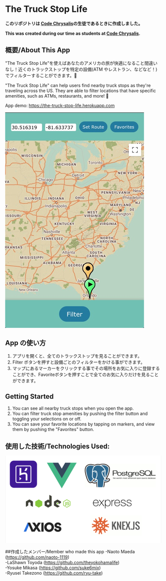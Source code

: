 # The Truck Stop Life

**このリポジトリは [Code Chrysalis](https://www.codechrysalis.io/)の生徒であるときに作成しました。**

**This was created during our time as students at [Code Chrysalis](https://www.codechrysalis.io/).**

## 概要/About This App

"The Truck Stop Life"を使えばあなたのアメリカの旅が快適になること間違いなし！近くのトラックストップを特定の設備(ATM やレストラン、などなど！)でフィルターすることができます。🚛

"The Truck Stop Life" can help users find nearby truck stops as they're traveling across the US. They are able to filter locations that have specific amenities, such as ATMs, restaurants, and more! 🚚

App demo: https://the-truck-stop-life.herokuapp.com

![App Preview](./img/truckstoplife-demo.jpg)
## App の使い方

1. アプリを開くと、全てのトラックストップを見ることができます。
2. Filter ボタンを押すと設備ごとのフィルターをかける事ができます。
3. マップにあるマーカーをクリックする事でその場所をお気に入りに登録することができ、Favoriteボタンを押すことで全てのお気に入りだけを見ることができます。

## Getting Started

1. You can see all nearby truck stops when you open the app.  
2. You can filter truck stop amenities by pushing the filter button and toggling your selections on or off.
3. You can save your favorite locations by tapping on markers, and view them by pushing the "Favorites" button.


## 使用した技術/Technologies Used:

![Used Tech](./img/UsedTech.png)

##作成したメンバー/Member who made this app
-Naoto Maeda (https://github.com/naoto-1119)  
-LaShawn Toyoda (https://github.com/theyokohamalife)  
-Yosuke Mikasa (https://github.com/suke6mix)  
-Ryusei Takezono (https://github.com/ryu-take)  
